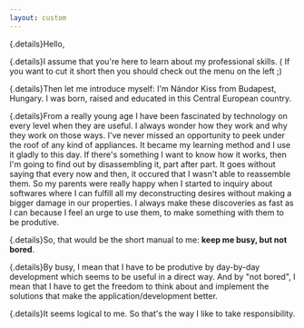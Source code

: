 ```yaml
---
layout: custom
---
```

{.details}Hello,

{.details}I assume that you're here to learn about my professional skills. ( If you want to cut it short then you should check out the menu on the left ;)

{.details}Then let me introduce myself: I'm Nándor Kiss from Budapest, Hungary. I was born, raised and educated in this Central European country.

{.details}From a really young age I have been fascinated by technology on every level when they are useful. I always wonder how they work and why they work on those ways.
I've never missed an opportunity to peek under the roof of any kind of appliances. It became my learning method and I use it gladly to this day.
If there's something I want to know how it works, then I'm going to find out by disassembling it, part after part.
It goes without saying that every now and then, it occured that I wasn't able to reassemble them.
So my parents were really happy when I started to inquiry about softwares where I can fulfill all my deconstructing desires without making a bigger damage in our properties.
I always make these discoveries as fast as I can because I feel an urge to use them, to make something with them to be produtive.

{.details}So, that would be the short manual to me: **keep me busy, but not bored**.

{.details}By busy, I mean that I have to be produtive by day-by-day development which seems to be useful in a direct way. And by "not bored", I mean that I have to get the freedom to think about and implement the solutions that make the application/development better.

{.details}It seems logical to me. So that's the way I like to take responsibility.
